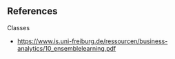 ## References

Classes

* https://www.is.uni-freiburg.de/ressourcen/business-analytics/10_ensemblelearning.pdf
